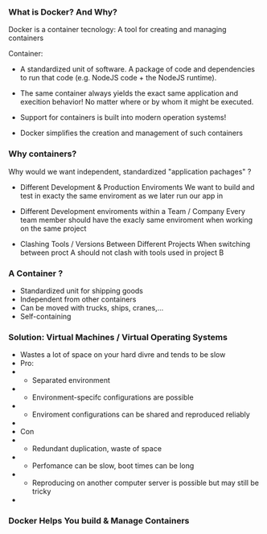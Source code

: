 

### What is Docker? And Why? 

Docker is a container tecnology: A tool for creating and managing containers

Container:
- A standardized unit of software. A package of code and dependencies 
to run that code (e.g. NodeJS code + the NodeJS runtime).

- The same container always yields the exact same application and execition behavior!
No matter where or by whom it might be executed.

- Support for containers is built into modern operation systems!

- Docker simplifies the creation and management of such containers

### Why containers?

Why would we want independent, standardized "application pachages" ?

-   Different Development & Production Enviroments
We want to build and test in exacty the same enviroment as we later run our app in 

-   Different Development enviroments within a Team / Company 
Every team member should have the exacly same enviroment when working on the same project

-   Clashing Tools / Versions Between Different Projects
When switching between proct A should not clash with tools used in project B

### A Container ?
- Standardized unit for shipping goods
- Independent from other containers
- Can be moved with trucks, ships, cranes,...
- Self-containing

### Solution: Virtual Machines / Virtual Operating Systems
-   Wastes a lot of space on your hard divre and tends to be slow
-   Pro:
-   -   Separated environment
-   -   Environment-specifc configurations are possible
-   -   Enviroment configurations can be shared and reproduced reliably 
-   
-   Con
-   -   Redundant duplication, waste of space
-   -   Perfomance can be slow, boot times can be long
-   -   Reproducing on another computer server is possible but may still be tricky
-  

### Docker Helps You build & Manage Containers 

